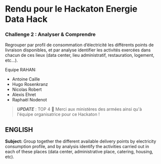 # Rendu pour le Hackaton Energie Data Hack

### Challenge 2 : Analyser & Comprendre
Regrouper par profil de consommation d’électricité les différents points de livraison disponibles, et par analyse identifier les activités exercées dans chacun de ces lieux (data center, lieu administratif, restauration, logement, etc…).

Equipe RAHAN:
  - Antoine Caille
  - Hugo Rosenkranz
  - Nicolas Robert
  - Alexis Ehret
  - Raphaël Nodenot

> ***UPDATE*** : TOP 4 🥳
Merci aux ministères des armées ainsi qu'à l'équipe organisatrice pour ce Hackaton !

## ENGLISH

__Subject:__ Group together the different available delivery points by electricity consumption profile, and by analysis identify the activities carried out in each of these places (data center, administrative place, catering, housing, etc).
